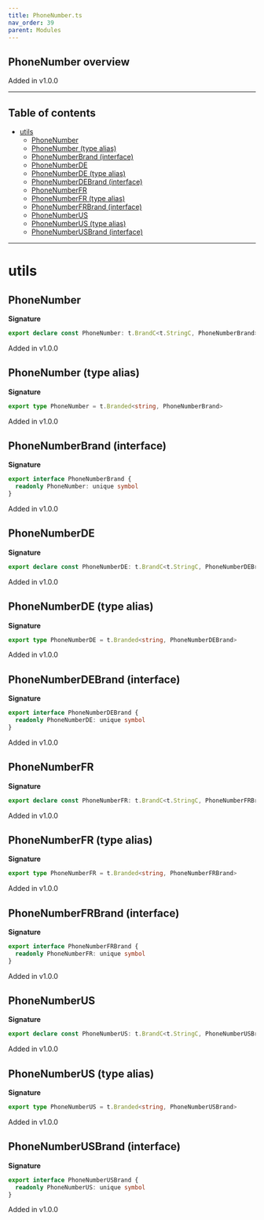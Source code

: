 ```yaml
---
title: PhoneNumber.ts
nav_order: 39
parent: Modules
---
```


## PhoneNumber overview

Added in v1.0.0

---

<h2 class="text-delta">Table of contents</h2>

- [utils](#utils)
  - [PhoneNumber](#phonenumber)
  - [PhoneNumber (type alias)](#phonenumber-type-alias)
  - [PhoneNumberBrand (interface)](#phonenumberbrand-interface)
  - [PhoneNumberDE](#phonenumberde)
  - [PhoneNumberDE (type alias)](#phonenumberde-type-alias)
  - [PhoneNumberDEBrand (interface)](#phonenumberdebrand-interface)
  - [PhoneNumberFR](#phonenumberfr)
  - [PhoneNumberFR (type alias)](#phonenumberfr-type-alias)
  - [PhoneNumberFRBrand (interface)](#phonenumberfrbrand-interface)
  - [PhoneNumberUS](#phonenumberus)
  - [PhoneNumberUS (type alias)](#phonenumberus-type-alias)
  - [PhoneNumberUSBrand (interface)](#phonenumberusbrand-interface)

---

# utils

## PhoneNumber

**Signature**

```ts
export declare const PhoneNumber: t.BrandC<t.StringC, PhoneNumberBrand>
```

Added in v1.0.0

## PhoneNumber (type alias)

**Signature**

```ts
export type PhoneNumber = t.Branded<string, PhoneNumberBrand>
```

Added in v1.0.0

## PhoneNumberBrand (interface)

**Signature**

```ts
export interface PhoneNumberBrand {
  readonly PhoneNumber: unique symbol
}
```

Added in v1.0.0

## PhoneNumberDE

**Signature**

```ts
export declare const PhoneNumberDE: t.BrandC<t.StringC, PhoneNumberDEBrand>
```

Added in v1.0.0

## PhoneNumberDE (type alias)

**Signature**

```ts
export type PhoneNumberDE = t.Branded<string, PhoneNumberDEBrand>
```

Added in v1.0.0

## PhoneNumberDEBrand (interface)

**Signature**

```ts
export interface PhoneNumberDEBrand {
  readonly PhoneNumberDE: unique symbol
}
```

Added in v1.0.0

## PhoneNumberFR

**Signature**

```ts
export declare const PhoneNumberFR: t.BrandC<t.StringC, PhoneNumberFRBrand>
```

Added in v1.0.0

## PhoneNumberFR (type alias)

**Signature**

```ts
export type PhoneNumberFR = t.Branded<string, PhoneNumberFRBrand>
```

Added in v1.0.0

## PhoneNumberFRBrand (interface)

**Signature**

```ts
export interface PhoneNumberFRBrand {
  readonly PhoneNumberFR: unique symbol
}
```

Added in v1.0.0

## PhoneNumberUS

**Signature**

```ts
export declare const PhoneNumberUS: t.BrandC<t.StringC, PhoneNumberUSBrand>
```

Added in v1.0.0

## PhoneNumberUS (type alias)

**Signature**

```ts
export type PhoneNumberUS = t.Branded<string, PhoneNumberUSBrand>
```

Added in v1.0.0

## PhoneNumberUSBrand (interface)

**Signature**

```ts
export interface PhoneNumberUSBrand {
  readonly PhoneNumberUS: unique symbol
}
```

Added in v1.0.0
